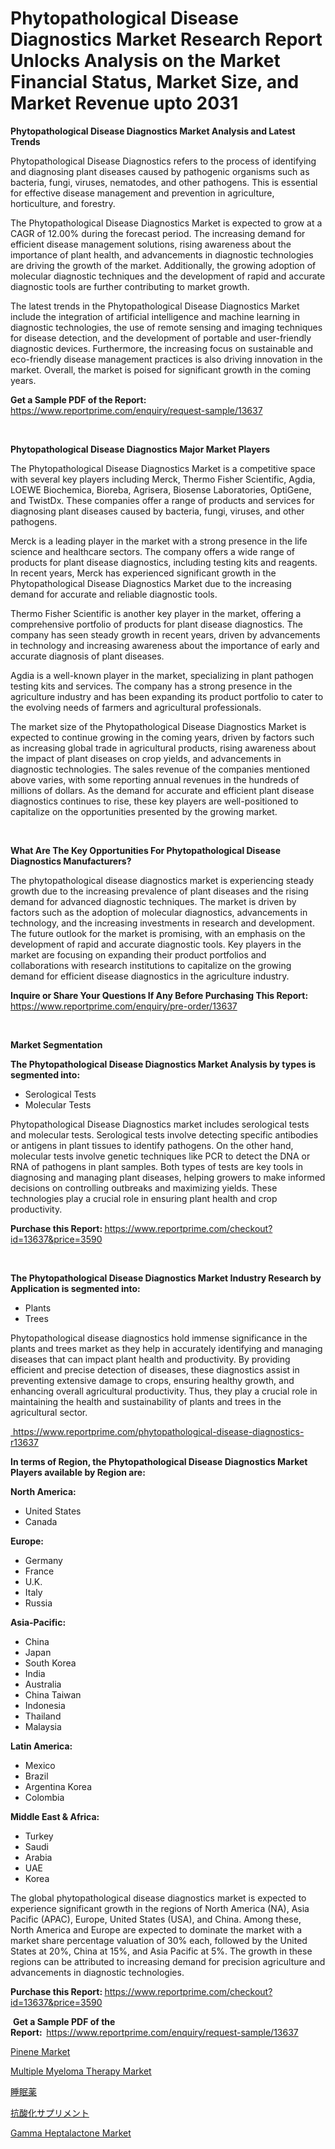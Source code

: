 <p><h1>Phytopathological Disease Diagnostics Market Research Report Unlocks Analysis on the Market Financial Status, Market Size, and Market Revenue upto 2031</h1></p><p><strong>Phytopathological Disease Diagnostics Market Analysis and Latest Trends</strong></p>
<p><p>Phytopathological Disease Diagnostics refers to the process of identifying and diagnosing plant diseases caused by pathogenic organisms such as bacteria, fungi, viruses, nematodes, and other pathogens. This is essential for effective disease management and prevention in agriculture, horticulture, and forestry.</p><p>The Phytopathological Disease Diagnostics Market is expected to grow at a CAGR of 12.00% during the forecast period. The increasing demand for efficient disease management solutions, rising awareness about the importance of plant health, and advancements in diagnostic technologies are driving the growth of the market. Additionally, the growing adoption of molecular diagnostic techniques and the development of rapid and accurate diagnostic tools are further contributing to market growth.</p><p>The latest trends in the Phytopathological Disease Diagnostics Market include the integration of artificial intelligence and machine learning in diagnostic technologies, the use of remote sensing and imaging techniques for disease detection, and the development of portable and user-friendly diagnostic devices. Furthermore, the increasing focus on sustainable and eco-friendly disease management practices is also driving innovation in the market. Overall, the market is poised for significant growth in the coming years.</p></p>
<p><strong>Get a Sample PDF of the Report:&nbsp;</strong> <a href="https://www.reportprime.com/enquiry/request-sample/13637">https://www.reportprime.com/enquiry/request-sample/13637</a></p>
<p>&nbsp;</p>
<p><strong>Phytopathological Disease Diagnostics Major Market Players</strong></p>
<p><p>The Phytopathological Disease Diagnostics Market is a competitive space with several key players including Merck, Thermo Fisher Scientific, Agdia, LOEWE Biochemica, Bioreba, Agrisera, Biosense Laboratories, OptiGene, and TwistDx. These companies offer a range of products and services for diagnosing plant diseases caused by bacteria, fungi, viruses, and other pathogens.</p><p>Merck is a leading player in the market with a strong presence in the life science and healthcare sectors. The company offers a wide range of products for plant disease diagnostics, including testing kits and reagents. In recent years, Merck has experienced significant growth in the Phytopathological Disease Diagnostics Market due to the increasing demand for accurate and reliable diagnostic tools.</p><p>Thermo Fisher Scientific is another key player in the market, offering a comprehensive portfolio of products for plant disease diagnostics. The company has seen steady growth in recent years, driven by advancements in technology and increasing awareness about the importance of early and accurate diagnosis of plant diseases.</p><p>Agdia is a well-known player in the market, specializing in plant pathogen testing kits and services. The company has a strong presence in the agriculture industry and has been expanding its product portfolio to cater to the evolving needs of farmers and agricultural professionals.</p><p>The market size of the Phytopathological Disease Diagnostics Market is expected to continue growing in the coming years, driven by factors such as increasing global trade in agricultural products, rising awareness about the impact of plant diseases on crop yields, and advancements in diagnostic technologies. The sales revenue of the companies mentioned above varies, with some reporting annual revenues in the hundreds of millions of dollars. As the demand for accurate and efficient plant disease diagnostics continues to rise, these key players are well-positioned to capitalize on the opportunities presented by the growing market.</p></p>
<p>&nbsp;</p>
<p><strong>What Are The Key Opportunities For Phytopathological Disease Diagnostics Manufacturers?</strong></p>
<p><p>The phytopathological disease diagnostics market is experiencing steady growth due to the increasing prevalence of plant diseases and the rising demand for advanced diagnostic techniques. The market is driven by factors such as the adoption of molecular diagnostics, advancements in technology, and the increasing investments in research and development. The future outlook for the market is promising, with an emphasis on the development of rapid and accurate diagnostic tools. Key players in the market are focusing on expanding their product portfolios and collaborations with research institutions to capitalize on the growing demand for efficient disease diagnostics in the agriculture industry.</p></p>
<p><strong>Inquire or Share Your Questions If Any Before Purchasing This Report:</strong> <a href="https://www.reportprime.com/enquiry/pre-order/13637">https://www.reportprime.com/enquiry/pre-order/13637</a></p>
<p>&nbsp;</p>
<p><strong>Market Segmentation</strong></p>
<p><strong>The Phytopathological Disease Diagnostics Market Analysis by types is segmented into:</strong></p>
<p><ul><li>Serological Tests</li><li>Molecular Tests</li></ul></p>
<p><p>Phytopathological Disease Diagnostics market includes serological tests and molecular tests. Serological tests involve detecting specific antibodies or antigens in plant tissues to identify pathogens. On the other hand, molecular tests involve genetic techniques like PCR to detect the DNA or RNA of pathogens in plant samples. Both types of tests are key tools in diagnosing and managing plant diseases, helping growers to make informed decisions on controlling outbreaks and maximizing yields. These technologies play a crucial role in ensuring plant health and crop productivity.</p></p>
<p><strong>Purchase this Report:&nbsp;</strong><a href="https://www.reportprime.com/checkout?id=13637&price=3590">https://www.reportprime.com/checkout?id=13637&price=3590</a></p>
<p>&nbsp;</p>
<p><strong>The Phytopathological Disease Diagnostics Market Industry Research by Application is segmented into:</strong></p>
<p><ul><li>Plants</li><li>Trees</li></ul></p>
<p><p>Phytopathological disease diagnostics hold immense significance in the plants and trees market as they help in accurately identifying and managing diseases that can impact plant health and productivity. By providing efficient and precise detection of diseases, these diagnostics assist in preventing extensive damage to crops, ensuring healthy growth, and enhancing overall agricultural productivity. Thus, they play a crucial role in maintaining the health and sustainability of plants and trees in the agricultural sector.</p></p>
<p><a href="https://www.reportprime.com/phytopathological-disease-diagnostics-r13637">&nbsp;https://www.reportprime.com/phytopathological-disease-diagnostics-r13637</a></p>
<p><strong>In terms of Region, the Phytopathological Disease Diagnostics Market Players available by Region are:</strong></p>
<p>
    <p> <strong> North America: </strong>
        <ul>
            <li>United States</li>
            <li>Canada</li>
        </ul>
        </p> 
    <p> <strong> Europe: </strong>
        <ul>
            <li>Germany</li>
            <li>France</li>
            <li>U.K.</li>
            <li>Italy</li>
            <li>Russia</li>
        </ul>
        </p> 
    <p> <strong> Asia-Pacific: </strong>
        <ul>
            <li>China</li>
            <li>Japan</li>
            <li>South Korea</li>
            <li>India</li>
            <li>Australia</li>
            <li>China Taiwan</li>
            <li>Indonesia</li>
            <li>Thailand</li>
            <li>Malaysia</li>
        </ul>
        </p> 
    <p> <strong> Latin America: </strong>
        <ul>
            <li>Mexico</li>
            <li>Brazil</li>
            <li>Argentina Korea</li>
            <li>Colombia</li>
        </ul>
        </p> 
    <p> <strong> Middle East & Africa: </strong>
        <ul>
            <li>Turkey</li>
            <li>Saudi</li>
            <li>Arabia</li>
            <li>UAE</li>
            <li>Korea</li>
        </ul>
    </p>
    </p>
<p><p>The global phytopathological disease diagnostics market is expected to experience significant growth in the regions of North America (NA), Asia Pacific (APAC), Europe, United States (USA), and China. Among these, North America and Europe are expected to dominate the market with a market share percentage valuation of 30% each, followed by the United States at 20%, China at 15%, and Asia Pacific at 5%. The growth in these regions can be attributed to increasing demand for precision agriculture and advancements in diagnostic technologies.</p></p>
<p><strong>Purchase this Report: </strong><a href="https://www.reportprime.com/checkout?id=13637&price=3590">https://www.reportprime.com/checkout?id=13637&price=3590</a></p>
<p>&nbsp;<strong>Get a Sample PDF of the Report:&nbsp;&nbsp;</strong><a href="https://www.reportprime.com/enquiry/request-sample/13637">https://www.reportprime.com/enquiry/request-sample/13637</a></p>
<p><strong></strong></p>
<p><p><a href="https://issuu.com/reportprime-2/docs/pinene-market-size-2030.pptx">Pinene Market</a></p><p><a href="https://github.com/abdelrhmankishk22/Market-Research-Report-List-4/blob/main/multiple-myeloma-therapy-market.md">Multiple Myeloma Therapy Market</a></p><p><a href="https://github.com/lrlmopnhwd79300/Market-Research-Report-List-1/blob/main/814559124619.md">睡眠薬</a></p><p><a href="https://github.com/EstelWisozk1/Market-Research-Report-List-1/blob/main/127701524620.md">抗酸化サプリメント</a></p><p><a href="https://issuu.com/reportprime-2/docs/gamma-heptalactone-market-size-2030.pptx">Gamma Heptalactone Market</a></p></p>